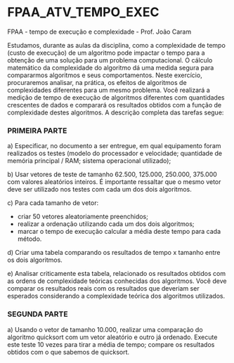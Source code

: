 # FPAA_ATV_TEMPO_EXEC
FPAA - tempo de execução e complexidade - Prof. João Caram

Estudamos, durante as aulas da disciplina, como a complexidade de tempo (custo de execução) de um algoritmo pode impactar o tempo para a obtenção de uma solução para um problema computacional. O cálculo matemático da complexidade do algoritmo dá uma medida segura para compararmos algoritmos e seus comportamentos. Neste exercício, procuraremos analisar, na prática, os efeitos de algoritmos de complexidades diferentes para um mesmo problema. Você realizará a medição de tempo de execução de algoritmos diferentes com quantidades crescentes de dados e comparará os resultados obtidos com a função de complexidade destes algoritmos.
A descrição completa das tarefas segue:

### PRIMEIRA PARTE
a) Especificar, no documento a ser entregue, em qual equipamento foram realizados os testes (modelo do processador e velocidade; quantidade de memória principal / RAM; sistema operacional utilizado);

b) Usar vetores de teste de tamanho 62.500, 125.000, 250.000, 375.000 com valores aleatórios inteiros. É importante ressaltar que o mesmo vetor deve ser utilizado nos testes com cada um dos dois algoritmos.

c) Para cada tamanho de vetor:
- criar 50 vetores aleatoriamente preenchidos;
- realizar a ordenação utilizando cada um dos dois algoritmos;
- marcar o tempo de execução calcular a média deste tempo para cada método.

d) Criar uma tabela comparando os resultados de tempo x tamanho entre os dois algoritmos.

e) Analisar criticamente esta tabela, relacionado os resultados obtidos com as ordens de complexidade teóricas conhecidas dos algoritmos. Você deve comparar os resultados reais com os resultados que deveriam ser esperados considerando a complexidade teórica dos algoritmos utilizados.

### SEGUNDA PARTE
a) Usando o vetor de tamanho 10.000, realizar uma comparação do algoritmo quicksort com um vetor aleatório e outro já ordenado. Execute este teste 10 vezes para tirar a média de tempo; compare os resultados obtidos com o que sabemos de quicksort.
